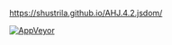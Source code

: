 https://shustrila.github.io/AHJ.4.2.jsdom/

[![AppVeyor](https://img.shields.io/appveyor/ci/Shustrila/ahj-4-2-jsdom.svg?logo=appveyor&logoColor=white)](https://ci.appveyor.com/project/Shustrila/ahj-4-2-jsdom)
